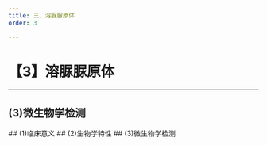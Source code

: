 ```yaml
---
title: 三、溶脲脲原体
order: 3

---
```


# 【3】溶脲脲原体

<kaodian :text="'微生物学检验记忆卡'" />

<!-- ###### 第二十章 支原体

> 微生物学检验 -->

<beitiW/>

---

## (3)微生物学检测

<son :text="'微生物学检验记忆卡'" text1="(3)微生物学检测" :textOption="[['熟悉','专业知识','专业实践能力'],['熟悉','专业知识','专业实践能力'],['熟练掌握','专业知识','专业实践能力']]" />
## (1)临床意义
<son :text="'微生物学检验记忆卡'" text1="(1)临床意义" :textOption="[['了解',' 相关专业知识','专业知识'],['了解',' 相关专业知识','专业知识'],['熟悉',' 相关专业知识','专业知识']]" />
## (2)生物学特性
<son :text="'微生物学检验记忆卡'" text1="(2)生物学特性" :textOption="[['熟悉',' 基本知识','专业知识'],['熟悉',' 基本知识','专业知识'],['掌握',' 基本知识','专业知识']]" />
## (3)微生物学检测
<son :text="'微生物学检验记忆卡'" text1="(3)微生物学检测" :textOption="[['熟悉','专业知识','专业实践能力'],['熟悉','专业知识','专业实践能力'],['熟练掌握','专业知识','专业实践能力']]" />
